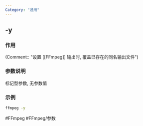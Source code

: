 ```yaml
---
Category: "通用"
---
```


## -y

### 作用
(Comment:: "设置 [[FFmpeg]] 输出时, 覆盖已存在的同名输出文件")

### 参数说明
标记型参数, 无参数值

### 示例
```bash
ffmpeg -y
```

#FFmpeg #FFmpeg/参数
